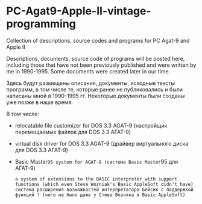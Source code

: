 # PC-Agat9-Apple-II-vintage-programming
Collection of descriptions, source codes and programs for PC Agat-9 and Apple II

Descriptions, documents, source code of programs will be posted here, including those that have not been previously published and were written by me in 1990-1995. Some documents were created later in our time.

Здесь будут размещены описания, документы, исходные тексты программ, в том числе те, которые ранее не публиковались и были написаны мной в 1990-1995 гг. Некоторые документы были созданы уже позже в наше время.

В том числе:

- relocatable file customizer for DOS 3.3 AGAT-9 (настройщик перемещаемых файлов для DOS 3.3 АГАТ-9)

- virtual disk driver for DOS 3.3 AGAT-9 (драйвер виртуального диска для DOS 3.3 AГАТ-9)

- Basic Master`95 system for AGAT-9 (система Basic Master`95 для АГАТ-9)
  
      a system of extensions to the BASIC interpreter with support functions (which even Steve Wozniak's Basic AppleSoft didn't have)
      система расширения возможностей интерпретатора Бейсик с поддержкой функций ! (чего не было даже у Стива Возняка в Basic AppleSoft)
